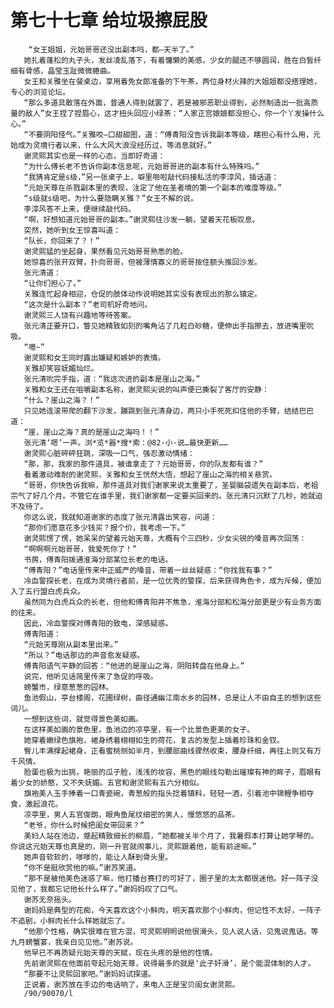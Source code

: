 # 第七十七章 给垃圾擦屁股
        “女王姐姐，元始哥哥还没出副本吗，都—天半了。”
       她扎着蓬松的丸子头，发丝凌乱落下，有着慵懒的美感，少女的腿还不够圆润，胜在白皙纤细有骨感，晶莹玉趾微微蜷曲。
       女王和关雅坐在餐桌边，享用着免女郎准备的下午茶，两位身材火辣的大姐姐都没搭理她，专心的浏览论坛。
       “那么多道具散落在外面，普通人得到就罢了，若是被邪恶职业得到，必然制造出一批高质量的敌人”女王捏了捏眉心，这才扭头回应小绿茶：“人家正宫娘娘都没担心，你一个丫发操什么心。”
       “不要阴阳怪气。”关雅咬—口甜甜图，道：“傅青阳没告诉我副本等级，瞎担心有什么用，元始成为灵境行者以来，什么大风大浪没经历过，等消息就好。”
       谢灵熙其实也是一样的心态，当即好奇道：
       “为什么傅长老不告诉你副本信息呢，元始哥哥进的副本有什么特殊吗。”
       “我猜肯定是s级，”另一张桌子上，噼里啪啦敲代码接私活的李淳风，插话道：
       “元始天尊在杀戮副本里的表现，注定了他在圣者境的第一个副本的难度等级。”
       “s级就s级吧，为什么要隐瞒关雅？”女王不解的说。
       李淳风答不上来，便继续敲代码。
       “啊，好想知道元始哥哥的副本。”谢灵熙往沙发一躺，望着天花板叹息。
       突然，她听到女王惊喜叫道：
       “队长，你回来了？！”
       谢灵熙猛的坐起身，果然看见元始哥哥熟悉的脸。
       她惊喜的张开双臂，扑向哥哥，但被薄情寡义的哥哥按住额头推回沙发。
       张元清道：
       “让你们担心了。”
       关雅连忙起身相迎，仓促的肢体动作说明她其实没有表现出的那么镇定。
       “这次是什么副本？”老司机好奇地问。
       谢灵熙三人饶有兴趣地等待答案。
       张元清正要开口，瞥见她精致如刻的嘴角沾了几粒白砂糖，便伸出手指擦去，放进嘴里吮吸。
       “噫~”
       谢灵熙和女王同时露出嫌疑和嫉妒的表情。
       关雅却笑容妩媚灿烂。
       张元清吮完手指，道：“我这次进的副本是崖山之海。”
       关雅和女王还在咀嚼副本名称，谢灵熙尖说的叫声便已撕裂了客厅的安静：
       “什么？崖山之海？！”
       只见她连滚带爬的翻下沙发，蹦跳到张元清身边，两只小手死死扣住他的手臂，结结巴巴道：
       “崖，崖山之海？真的是崖山之海吗！！”
       张元清‘嗯’一声。浏*览*器*搜*索：@82·小·说…最快更新……
       谢灵熙心脏砰砰狂跳，深吸一口气，强忍激动情绪：
       “那，那，我家的那件道具，被谁拿走了？元始哥哥，你的队友都有谁？”
       看着激动难耐的谢灵熙，关雅和女王恍然大悟，想起了崖山之海的相关悬赏。
       “哥哥，你快告诉我嘛，那件道具对我们谢家来说太重要了，圣婴脑袋遗失在副本后，老祖宗气了好几个月。不管它在谁手里，我们谢家都一定要买回来的。张元清只沉默了几秒，她就迫不及待了。
       你这么说，我就知道谢家的态度了张元清露出笑容，问道：
       “那你们愿意花多少钱买？报个价，我考虑一下。”
       谢灵熙愣了愣，她呆呆的望着元始天尊，大概有个三四秒，少女尖锐的嗓音再次回荡：
       “啊啊啊元始哥哥，我爱死你了！”
       书房，傅青阳拨通淮海分部某位长老的电话。
       “傅青阳？”电话里传来中正威严的嗓音，带着一丝丝疑惑：“你找我有事？”
       冷血警探长老，在成为灵境行者前，是一位优秀的警探，后来获得角色卡，成为斥候，便加入了五行盟白虎兵众。
       虽然同为白虎兵众的长老，但他和傅青阳井不焦急，淮海分部和松海分部更是少有业务方面的往来。
       因此，冷血警探对傅青阳的致电，深感疑惑。
       傅青阳道：
       “元始天尊刚从副本里出来。”
       “所以？”电话那边的声音愈发疑惑。
       傅青阳语气平静的回答：“他进的是崖山之海，阴阳转盘在他身上。”
       说完，他听见话简里传来了急促的呼吸。
       螃蟹市，绿意葱葱的园林。
       鱼池假山，亭台楼阁，花圃绿树，曲径通幽江南水乡的园林，总是让人不由自主的想到这些词儿。
       一想到这些词，就觉得景色美如画。
       在这样美如画的景色里，鱼池边的凉亭里，有一个比景色更美的女子。
       她穿着嫩绿色旗袍，裙身绣着栩栩如生的荷花，复古的发型上插着珍珠和金钗。
       臀儿丰满撑起裙身，正看蜜桃侧如半月，到腰部曲线骤然收束，腰身纤细，再往上则又有万千风情。
       脸蛋也极为出挑，艳丽的瓜子脸，浅浅的妆容，黑色的眼线勾勒出璀璨有神的眸子，眉眼有着少女的娇憨，又不失妩媚。五官和谢灵熙有五六分相似。
       旗袍美人玉手捧着一口青瓷碗，青葱般的指头捻着镇料，轻轻一酒，引着池中锦鲤争相夺食，激起浪花。
       凉亭里，男人五官俊朗，眼角鱼尾纹细密的男人，慢悠悠的品茶。
       “老爷，你什么时候把闺女带回来？”
       美妇人站在池边，蹙起精致细长的柳眉，“她都被关半个月了，我暑假本打算让她学琴的。你说这元始天尊也真是的，刚一升官就闹事儿，灵熙跟着他，能有前途嘛。”
       她声音软软的，嗲嗲的，能让人酥到骨头里。
       “你不是挺欣赏他的嘛。”谢苏笑道。
       “那不是被他美色迷惑了嘛，他打播台赛打的可好了，圈子里的太太都很迷他。好一阵子没见他了，我都忘记他长什么样了。”谢妈妈叹了口气。
       谢苏无奈摇头。
       谢妈妈是典型的花痴，今天喜欢这个小鲜肉，明天喜欢那个小鲜肉，但记性不太好，一阵子不追剧，小鲜肉长什么样她就忘了。
       “他那个性格，确实很难在官方混，可灵熙明明说他很滑头，见人说人话，见鬼说鬼话。等九月螃蟹宴，我亲白见见他。”谢苏说。
       他早已不再质疑元始天尊的天赋，现在头疼的是他的性情。
       先前谢灵熙在他面前夸起元始天尊，说得最多的就是‘此子奸滑’，是个能混体制的人才。
       “那要不让灵熙回家吧。”谢妈妈试探道。
       正说着，谢苏放在手边的电话响了，来电人正是宝贝闺女谢灵熙。
       /90/90070/l